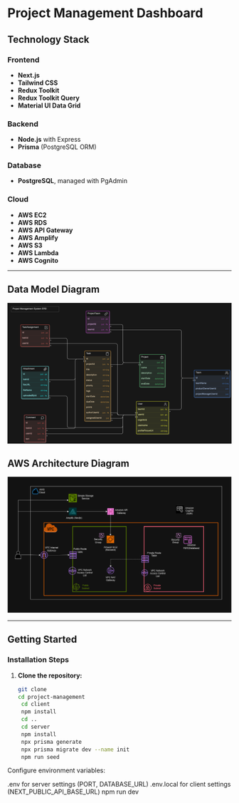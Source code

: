 # Project Management Dashboard

## Technology Stack

### Frontend
- **Next.js**
- **Tailwind CSS**
- **Redux Toolkit**
- **Redux Toolkit Query**
- **Material UI Data Grid**

### Backend
- **Node.js** with Express
- **Prisma** (PostgreSQL ORM)

### Database
- **PostgreSQL**, managed with PgAdmin

### Cloud
- **AWS EC2**
- **AWS RDS**
- **AWS API Gateway**
- **AWS Amplify**
- **AWS S3**
- **AWS Lambda**
- **AWS Cognito**

---
## Data Model Diagram
![datamodel diagram](diagrams/datamodel-diagram-export.png)

## AWS Architecture Diagram
![AWS diagram](diagrams/AWS%20architecture%20diagram%20.drawio.png)

---

## Getting Started

### Installation Steps

1. **Clone the repository:**
   ```bash
   git clone
   cd project-management
    cd client
    npm install
    cd ..
    cd server
    npm install
    npx prisma generate
    npx prisma migrate dev --name init
    npm run seed
Configure environment variables:

.env for server settings (PORT, DATABASE_URL)
.env.local for client settings (NEXT_PUBLIC_API_BASE_URL)
npm run dev